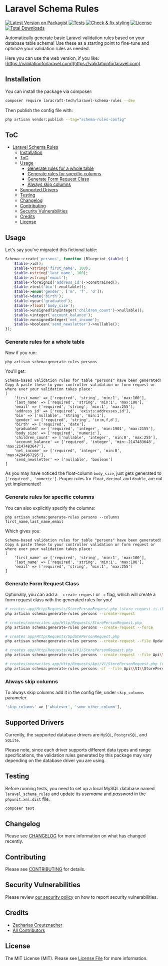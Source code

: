 # Laravel Schema Rules

[![Latest Version on Packagist](https://img.shields.io/packagist/v/laracraft-tech/laravel-schema-rules.svg?style=flat-square)](https://packagist.org/packages/laracraft-tech/laravel-schema-rules)
[![Tests](https://github.com/laracraft-tech/laravel-schema-rules/actions/workflows/run-tests.yml/badge.svg?branch=main)](https://github.com/laracraft-tech/laravel-schema-rules/actions/workflows/run-tests.yml)
[![Check & fix styling](https://github.com/laracraft-tech/laravel-schema-rules/actions/workflows/fix-php-code-style-issues.yml/badge.svg?branch=main)](https://github.com/laracraft-tech/laravel-schema-rules/actions/workflows/fix-php-code-style-issues.yml)
[![License](https://img.shields.io/packagist/l/laracraft-tech/laravel-schema-rules.svg?style=flat-square)](https://packagist.org/packages/laracraft-tech/laravel-schema-rules)
[![Total Downloads](https://img.shields.io/packagist/dt/laracraft-tech/laravel-schema-rules.svg?style=flat-square)](https://packagist.org/packages/laracraft-tech/laravel-schema-rules)

Automatically generate basic Laravel validation rules based on your database table schema!
Use these as a starting point to fine-tune and optimize your validation rules as needed.

Here you can use the web version, if you like: [https://validationforlaravel.com](https://validationforlaravel.com)

## Installation

You can install the package via composer:

```bash
composer require laracraft-tech/laravel-schema-rules --dev
```

Then publish the config file with:

```bash
php artisan vendor:publish --tag="schema-rules-config"
```

## ToC

-   [Laravel Schema Rules](#laravel-schema-rules)
    -   [Installation](#installation)
    -   [ToC](#toc)
    -   [Usage](#usage)
        -   [Generate rules for a whole table](#generate-rules-for-a-whole-table)
        -   [Generate rules for specific columns](#generate-rules-for-specific-columns)
        -   [Generate Form Request Class](#generate-form-request-class)
        -   [Always skip columns](#always-skip-columns)
    -   [Supported Drivers](#supported-drivers)
    -   [Testing](#testing)
    -   [Changelog](#changelog)
    -   [Contributing](#contributing)
    -   [Security Vulnerabilities](#security-vulnerabilities)
    -   [Credits](#credits)
    -   [License](#license)

## Usage

Let's say you've migrated this fictional table:

```php
Schema::create('persons', function (Blueprint $table) {
    $table->id();
    $table->string('first_name', 100);
    $table->string('last_name', 100);
    $table->string('email');
    $table->foreignId('address_id')->constrained();
    $table->text('bio')->nullable();
    $table->enum('gender', ['m', 'f', 'd']);
    $table->date('birth');
    $table->year('graduated');
    $table->float('body_size');
    $table->unsignedTinyInteger('children_count')->nullable();
    $table->integer('account_balance');
    $table->unsignedInteger('net_income');
    $table->boolean('send_newsletter')->nullable();
});
```

### Generate rules for a whole table

Now if you run:

`php artisan schema:generate-rules persons`

You'll get:

```
Schema-based validation rules for table "persons" have been generated!
Copy & paste these to your controller validation or form request or where ever your validation takes place:
[
    'first_name' => ['required', 'string', 'min:1', 'max:100'],
    'last_name' => ['required', 'string', 'min:1', 'max:100'],
    'email' => ['required', 'string', 'min:1', 'max:255'],
    'address_id' => ['required', 'exists:addresses,id'],
    'bio' => ['nullable', 'string', 'min:1'],
    'gender' => ['required', 'string', 'in:m,f,d'],
    'birth' => ['required', 'date'],
    'graduated' => ['required', 'integer', 'min:1901', 'max:2155'],
    'body_size' => ['required', 'numeric'],
    'children_count' => ['nullable', 'integer', 'min:0', 'max:255'],
    'account_balance' => ['required', 'integer', 'min:-2147483648', 'max:2147483647'],
    'net_income' => ['required', 'integer', 'min:0', 'max:4294967295'],
    'send_newsletter' => ['nullable', 'boolean']
]
```

As you may have noticed the float-column `body_size`, just gets generated to `['required', 'numeric']`.
Proper rules for `float`, `decimal` and `double`, are not yet implemented!

### Generate rules for specific columns

You can also explicitly specify the columns:

`php artisan schema:generate-rules persons --columns first_name,last_name,email`

Which gives you:

```
Schema-based validation rules for table "persons" have been generated!
Copy & paste these to your controller validation or form request or where ever your validation takes place:
[
    'first_name' => ['required', 'string', 'min:1', 'max:100'],
    'last_name' => ['required', 'string', 'min:1', 'max:100'],
    'email' => ['required', 'string', 'min:1', 'max:255']
]
```

### Generate Form Request Class

Optionally, you can add a `--create-request` or `-c` flag,
which will create a form request class with the generated rules for you!

```bash
# creates app/Http/Requests/StorePersonRequest.php (store request is the default)
php artisan schema:generate-rules persons --create-request

# creates/overwrites app/Http/Requests/StorePersonRequest.php
php artisan schema:generate-rules persons --create-request --force

# creates app/Http/Requests/UpdatePersonRequest.php
php artisan schema:generate-rules persons --create-request --file UpdatePersonRequest

# creates app/Http/Requests/Api/V1/StorePersonRequest.php
php artisan schema:generate-rules persons --create-request --file Api\\V1\\StorePersonRequest

# creates/overwrites app/Http/Requests/Api/V1/StorePersonRequest.php (using shortcuts)
php artisan schema:generate-rules persons -cf --file Api\\V1\\StorePersonRequest
```

### Always skip columns

To always skip columns add it in the config file, under `skip_columns` parameter.

```php
'skip_columns' => ['whatever', 'some_other_column'],
```

## Supported Drivers

Currently, the supported database drivers are `MySQL`, `PostgreSQL`, and `SQLite`.

Please note, since each driver supports different data types and range specifications,
the validation rules generated by this package may vary depending on the database driver you are using.

## Testing

Before running tests, you need to set up a local MySQL database named `laravel_schema_rules` and update its _username_ and _password_ in the `phpunit.xml.dist` file.

```bash
composer test
```

## Changelog

Please see [CHANGELOG](CHANGELOG.md) for more information on what has changed recently.

## Contributing

Please see [CONTRIBUTING](CONTRIBUTING.md) for details.

## Security Vulnerabilities

Please review [our security policy](../../security/policy) on how to report security vulnerabilities.

## Credits

-   [Zacharias Creutznacher](https://github.com/laracraft-tech)
-   [All Contributors](../../contributors)

## License

The MIT License (MIT). Please see [License File](LICENSE.md) for more information.
